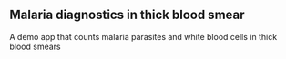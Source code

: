 ## Malaria diagnostics in thick blood smear

A demo app that counts malaria parasites and white blood cells in thick blood smears
